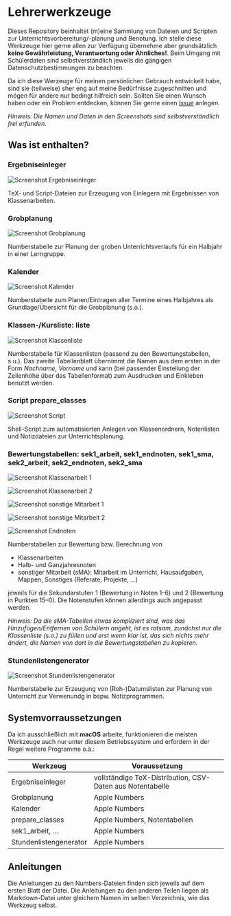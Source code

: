 # Lehrerwerkzeuge

Dieses Repository beinhaltet (m)eine Sammlung von Dateien und Scripten zur Unterrichtsvorbereitung/-planung und Benotung. Ich stelle diese Werkzeuge hier gerne allen zur Verfügung übernehme aber grundsätzlich **keine Gewährleistung, Verantwortung oder Ähnliches!**. Beim Umgang mit Schülerdaten sind selbstverständlich jeweils die gängigen Datenschutzbestimmungen zu beachten.

Da ich diese Werzeuge für meinen persönlichen Gebrauch entwickelt habe, sind sie (teilweise) sher eng auf meine Bedürfnisse zugeschnitten und mögen für andere nur bedingt hilfreich sein. Sollten Sie einen Wunsch haben oder ein Problem entdecken, können Sie gerne einen [*Issue*](https://github.com/tweh/lehrerwerkzeuge/issues) anlegen.

*Hinweis: Die Namen und Daten in den Screenshots sind selbstverständlich frei erfunden.*


## Was ist enthalten?


### Ergebniseinleger

![Screenshot Ergebniseinleger](screenshots/ergebniseinleger.png)

TeX- und Script-Dateien zur Erzeugung von Einlegern mit Ergebnissen von Klassenarbeiten.


### Grobplanung

![Screenshot Grobplanung](screenshots/grobplanung.png)

Numberstabelle zur Planung der groben Unterrichtsverlaufs für ein Halbjahr in einer Lerngruppe.


### Kalender

![Screenshot Kalender](screenshots/kalender.png)

Numberstabelle zum Planen/Eintragen aller Termine eines Halbjahres als Grundlage/Übersicht für die Grobplanung (s.o.).


### Klassen-/Kursliste: liste

![Screenshot Klassenliste](screenshots/liste.png)

Numberstabelle für Klassenlisten (passend zu den Bewertungstabellen, s.u.). Das zweite Tabellenblatt übernimmt die Namen aus dem ersten in der Form *Nachname, Vorname* und kann (bei passender Einstellung der Zeilenhöhe über das Tabellenformat) zum Ausdrucken und Einkleben benutzt werden.


### Script prepare_classes

![Screenshot Script](screenshots/prepare_classes.png)

Shell-Script zum automatisierten Anlegen von Klassenordnern, Notenlisten und Notizdateien zur Unterrichtsplanung.


### Bewertungstabellen: sek1_arbeit, sek1_endnoten, sek1_sma, sek2_arbeit, sek2_endnoten, sek2_sma

![Screenshot Klassenarbeit 1](screenshots/sek1_arbeit-1.png)

![Screenshot Klassenarbeit 2](screenshots/sek1_arbeit-2.png)

![Screenshot sonstige Mitarbeit 1](screenshots/sek1_sma-1.png)

![Screenshot sonstige Mitarbeit 2](screenshots/sek1_sma-2.png)

![Screenshot Endnoten](screenshots/sek1_endnoten.png)

Numberstabellen zur Bewertung bzw. Berechnung von

- Klassenarbeiten
- Halb- und Ganzjahresnoten
- sonstiger Mitarbeit (sMA): Mitarbeit im Unterricht, Hausaufgaben, Mappen, Sonstiges (Referate, Projekte, …)

jeweils für die Sekundarstufen 1 (Bewertung in Noten 1–6) und 2 (Bewertung in Punkten 15–0). Die Notenstufen können allerdings auch angepasst werden.

*Hinweis: Da die sMA-Tabellen etwas kompliziert sind, was das Hinzufügen/Entfernen von Schülern angeht, ist es ratsam, zunächst nur die Klassenliste (s.o.) zu füllen und erst wenn klar ist, das sich nichts mehr ändert, die Namen von dort in die Bewertungstabellen zu kopieren.*


### Stundenlistengenerator

![Screenshot Stundenlistengenerator](screenshots/stundenlistengenerator.png)

Numberstabelle zur Erzeugung von (Roh-)Datumslisten zur Planung von Unterricht zur Verwenundg in bspw. Notizprogrammen.


## Systemvorraussetzungen

Da ich ausschließlich mit **macOS** arbeite, funktionieren die meisten Werkzeuge auch nur unter diesem Betriebssystem und erfordern in der Regel weitere Programme o.ä.:

| Werkzeug               | Voraussetzung                                             |
|------------------------|-----------------------------------------------------------|
| Ergebniseinleger       | vollständige TeX-Distribution, CSV-Daten aus Notentabelle |
| Grobplanung            | Apple Numbers                                             |
| Kalender               | Apple Numbers                                             |
| prepare_classes        | Apple Numbers, Notentabellen                              |
| sek1_arbeit, …         | Apple Numbers                                             |
| Stundenlistengenerator | Apple Numbers                                             |


## Anleitungen

Die Anleitungen zu den Numbers-Dateien finden sich jeweils auf dem ersten Blatt der Datei. Die Anleitungen zu den anderen Teilen liegen als Markdown-Datei unter gleichem Namen im selben Verzeichnis, wie das Werkzeug selbst.
